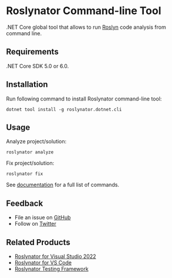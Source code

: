 # Roslynator Command-line Tool

.NET Core global tool that allows to run [Roslyn](https://github.com/dotnet/roslyn) code analysis from command line.

## Requirements

.NET Core SDK 5.0 or 6.0.

## Installation

Run following command to install Roslynator command-line tool:
```shell
dotnet tool install -g roslynator.dotnet.cli
```

## Usage

Analyze project/solution:
```shell
roslynator analyze
```

Fix project/solution:
```shell
roslynator fix
```

See [documentation](https://github.com/josefpihrt/roslynator/blob/master/docs/cli/README.md) for a full list of commands.

## Feedback

* File an issue on [GitHub](https://github.com/josefpihrt/roslynator/issues/new)
* Follow on [Twitter](https://twitter.com/roslynator)

## Related Products

* [Roslynator for Visual Studio 2022](https://marketplace.visualstudio.com/items?itemName=josefpihrt.Roslynator2022)
* [Roslynator for VS Code](https://marketplace.visualstudio.com/items?itemName=josefpihrt-vscode.roslynator)
* [Roslynator Testing Framework](https://www.nuget.org/packages/Roslynator.Testing.CSharp.Xunit)
